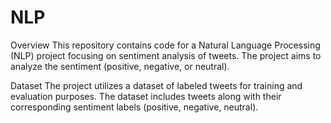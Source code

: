 # NLP

Overview
This repository contains code for a Natural Language Processing (NLP) project focusing on sentiment analysis of tweets. The project aims to analyze the sentiment (positive, negative, or neutral).

Dataset
The project utilizes a dataset of labeled tweets for training and evaluation purposes. The dataset includes tweets along with their corresponding sentiment labels (positive, negative, neutral).
